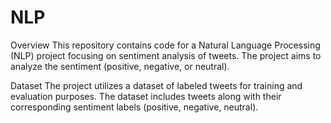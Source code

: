 # NLP

Overview
This repository contains code for a Natural Language Processing (NLP) project focusing on sentiment analysis of tweets. The project aims to analyze the sentiment (positive, negative, or neutral).

Dataset
The project utilizes a dataset of labeled tweets for training and evaluation purposes. The dataset includes tweets along with their corresponding sentiment labels (positive, negative, neutral).
